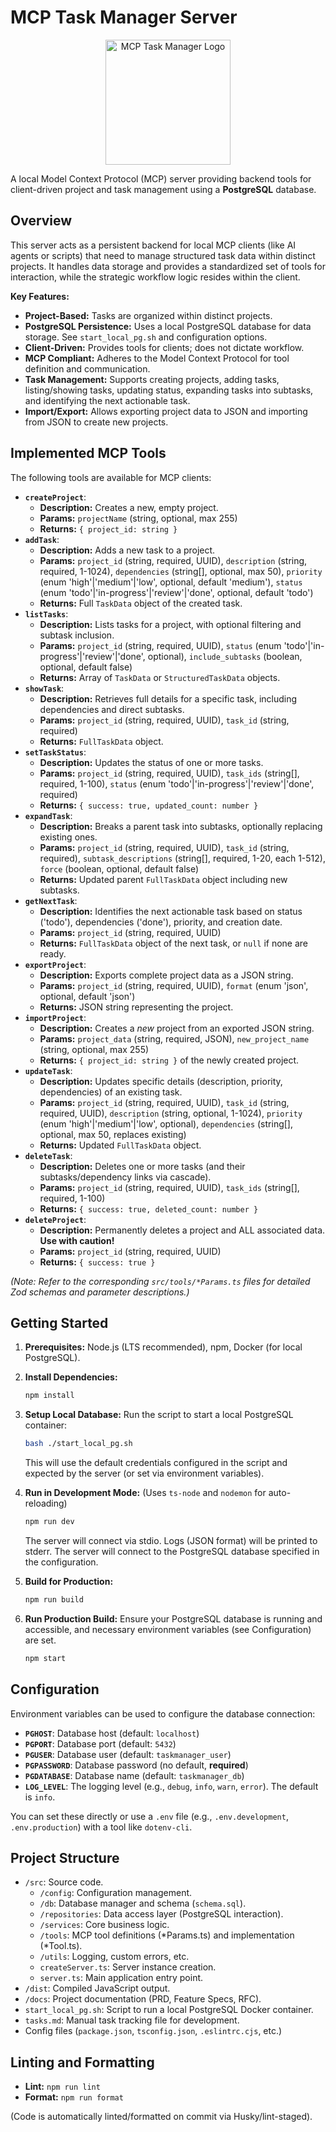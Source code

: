 ﻿# MCP Task Manager Server

<div align="center">
  <img src="public/images/mcp-task-manager-logo.svg" alt="MCP Task Manager Logo" width="200" height="200" />
</div>

A local Model Context Protocol (MCP) server providing backend tools for client-driven project and task management using a **PostgreSQL** database.

## Overview

This server acts as a persistent backend for local MCP clients (like AI agents or scripts) that need to manage structured task data within distinct projects. It handles data storage and provides a standardized set of tools for interaction, while the strategic workflow logic resides within the client.

**Key Features:**

* **Project-Based:** Tasks are organized within distinct projects.
* **PostgreSQL Persistence:** Uses a local PostgreSQL database for data storage. See `start_local_pg.sh` and configuration options.
* **Client-Driven:** Provides tools for clients; does not dictate workflow.
* **MCP Compliant:** Adheres to the Model Context Protocol for tool definition and communication.
* **Task Management:** Supports creating projects, adding tasks, listing/showing tasks, updating status, expanding tasks into subtasks, and identifying the next actionable task.
* **Import/Export:** Allows exporting project data to JSON and importing from JSON to create new projects.

## Implemented MCP Tools

The following tools are available for MCP clients:

* **`createProject`**:
  * **Description:** Creates a new, empty project.
  * **Params:** `projectName` (string, optional, max 255)
  * **Returns:** `{ project_id: string }`
* **`addTask`**:
  * **Description:** Adds a new task to a project.
  * **Params:** `project_id` (string, required, UUID), `description` (string, required, 1-1024), `dependencies` (string[], optional, max 50), `priority` (enum 'high'|'medium'|'low', optional, default 'medium'), `status` (enum 'todo'|'in-progress'|'review'|'done', optional, default 'todo')
  * **Returns:** Full `TaskData` object of the created task.
* **`listTasks`**:
  * **Description:** Lists tasks for a project, with optional filtering and subtask inclusion.
  * **Params:** `project_id` (string, required, UUID), `status` (enum 'todo'|'in-progress'|'review'|'done', optional), `include_subtasks` (boolean, optional, default false)
  * **Returns:** Array of `TaskData` or `StructuredTaskData` objects.
* **`showTask`**:
  * **Description:** Retrieves full details for a specific task, including dependencies and direct subtasks.
  * **Params:** `project_id` (string, required, UUID), `task_id` (string, required)
  * **Returns:** `FullTaskData` object.
* **`setTaskStatus`**:
  * **Description:** Updates the status of one or more tasks.
  * **Params:** `project_id` (string, required, UUID), `task_ids` (string[], required, 1-100), `status` (enum 'todo'|'in-progress'|'review'|'done', required)
  * **Returns:** `{ success: true, updated_count: number }`
* **`expandTask`**:
  * **Description:** Breaks a parent task into subtasks, optionally replacing existing ones.
  * **Params:** `project_id` (string, required, UUID), `task_id` (string, required), `subtask_descriptions` (string[], required, 1-20, each 1-512), `force` (boolean, optional, default false)
  * **Returns:** Updated parent `FullTaskData` object including new subtasks.
* **`getNextTask`**:
  * **Description:** Identifies the next actionable task based on status ('todo'), dependencies ('done'), priority, and creation date.
  * **Params:** `project_id` (string, required, UUID)
  * **Returns:** `FullTaskData` object of the next task, or `null` if none are ready.
* **`exportProject`**:
  * **Description:** Exports complete project data as a JSON string.
  * **Params:** `project_id` (string, required, UUID), `format` (enum 'json', optional, default 'json')
  * **Returns:** JSON string representing the project.
* **`importProject`**:
  * **Description:** Creates a *new* project from an exported JSON string.
  * **Params:** `project_data` (string, required, JSON), `new_project_name` (string, optional, max 255)
  * **Returns:** `{ project_id: string }` of the newly created project.
* **`updateTask`**:
  * **Description:** Updates specific details (description, priority, dependencies) of an existing task.
  * **Params:** `project_id` (string, required, UUID), `task_id` (string, required, UUID), `description` (string, optional, 1-1024), `priority` (enum 'high'|'medium'|'low', optional), `dependencies` (string[], optional, max 50, replaces existing)
  * **Returns:** Updated `FullTaskData` object.
* **`deleteTask`**:
  * **Description:** Deletes one or more tasks (and their subtasks/dependency links via cascade).
  * **Params:** `project_id` (string, required, UUID), `task_ids` (string[], required, 1-100)
  * **Returns:** `{ success: true, deleted_count: number }`
* **`deleteProject`**:
  * **Description:** Permanently deletes a project and ALL associated data. **Use with caution!**
  * **Params:** `project_id` (string, required, UUID)
  * **Returns:** `{ success: true }`

*(Note: Refer to the corresponding `src/tools/*Params.ts` files for detailed Zod schemas and parameter descriptions.)*

## Getting Started

1.  **Prerequisites:** Node.js (LTS recommended), npm, Docker (for local PostgreSQL).
2.  **Install Dependencies:**

    ```bash
    npm install
    ```

3.  **Setup Local Database:** Run the script to start a local PostgreSQL container:

    ```bash
    bash ./start_local_pg.sh
    ```

    This will use the default credentials configured in the script and expected by the server (or set via environment variables).
4.  **Run in Development Mode:** (Uses `ts-node` and `nodemon` for auto-reloading)

    ```bash
    npm run dev
    ```

    The server will connect via stdio. Logs (JSON format) will be printed to stderr. The server will connect to the PostgreSQL database specified in the configuration.
5.  **Build for Production:**

    ```bash
    npm run build
    ```

6.  **Run Production Build:** Ensure your PostgreSQL database is running and accessible, and necessary environment variables (see Configuration) are set.

    ```bash
    npm start
    ```

## Configuration

Environment variables can be used to configure the database connection:

* **`PGHOST`**: Database host (default: `localhost`)
* **`PGPORT`**: Database port (default: `5432`)
* **`PGUSER`**: Database user (default: `taskmanager_user`)
* **`PGPASSWORD`**: Database password (no default, **required**)
* **`PGDATABASE`**: Database name (default: `taskmanager_db`)
* **`LOG_LEVEL`**: The logging level (e.g., `debug`, `info`, `warn`, `error`). The default is `info`.

You can set these directly or use a `.env` file (e.g., `.env.development`, `.env.production`) with a tool like `dotenv-cli`.

## Project Structure

* `/src`: Source code.
  * `/config`: Configuration management.
  * `/db`: Database manager and schema (`schema.sql`).
  * `/repositories`: Data access layer (PostgreSQL interaction).
  * `/services`: Core business logic.
  * `/tools`: MCP tool definitions (*Params.ts) and implementation (*Tool.ts).
  * `/utils`: Logging, custom errors, etc.
  * `createServer.ts`: Server instance creation.
  * `server.ts`: Main application entry point.
* `/dist`: Compiled JavaScript output.
* `/docs`: Project documentation (PRD, Feature Specs, RFC).
* `start_local_pg.sh`: Script to run a local PostgreSQL Docker container.
* `tasks.md`: Manual task tracking file for development.
* Config files (`package.json`, `tsconfig.json`, `.eslintrc.cjs`, etc.)

## Linting and Formatting

* **Lint:** `npm run lint`
* **Format:** `npm run format`

(Code is automatically linted/formatted on commit via Husky/lint-staged).